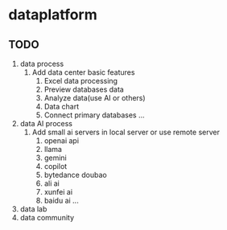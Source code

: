 # dataplatform

## TODO
1. data process
   1. Add data center basic features
      1. Excel data processing
      2. Preview databases data
      3. Analyze data(use AI or others)
      4. Data chart
      5. Connect primary databases
        ...
2. data AI process
   1. Add small ai servers in local server or use remote server
      1. openai api
      2. llama
      3. gemini
      4. copilot
      5. bytedance doubao
      6. ali ai
      7. xunfei ai
      8. baidu ai
      ...
3. data lab
4. data community
